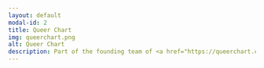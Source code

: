 ```yaml
---
layout: default
modal-id: 2
title: Queer Chart
img: queerchart.png
alt: Queer Chart
description: Part of the founding team of <a href="https://queerchart.com/">Queer Chart</a>, an online social platform for queer women at Stanford to connect with one another. Launched a beta platform with 200+ Stanford student users.
---
```

